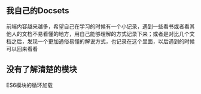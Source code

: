 我自己的Docsets
-
前端内容越来越多，希望自己在学习的时候有一个小记录，遇到一些看书或者看其他人的文档不易看懂的地方，用自己能够理解的方式记录下来；或者是对比几个文档之后，发现一个更加通俗易懂的解说方式，也记录在这个里面，以后遇到的时候可以回来看看

没有了解清楚的模块
-
ES6模块的循环加载
